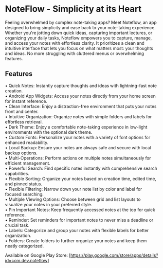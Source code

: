 # NoteFlow - Simplicity at its Heart

Feeling overwhelmed by complex note-taking apps? Meet Noteflow, an app designed to bring simplicity and ease back to your note-taking experience. Whether you're jotting down quick ideas, capturing important lectures, or organizing your daily tasks, Noteflow empowers you to capture, manage, and access your notes with effortless clarity. It prioritizes a clean and intuitive interface that lets you focus on what matters most: your thoughts and ideas. No more struggling with cluttered menus or overwhelming features.

## Features
• Quick Notes: Instantly capture thoughts and ideas with lightning-fast note creation.  
• Android App Widgets: Access your notes directly from your home screen for instant reference.  
• Clean Interface: Enjoy a distraction-free environment that puts your notes front and center.  
• Intuitive Organization: Organize notes with simple folders and labels for effortless retrieval.  
• Dark Theme: Enjoy a comfortable note-taking experience in low-light environments with the optional dark theme.  
• Custom Fonts: Personalize your notes with a variety of font options for enhanced readability.  
• Local Backup: Ensure your notes are always safe and secure with local backup options.  
• Multi-Operations: Perform actions on multiple notes simultaneously for efficient management.  
• Powerful Search: Find specific notes instantly with comprehensive search capabilities.  
• Flexible Sorting: Organize your notes based on creation time, edited time, and pinned status.  
• Flexible Filtering: Narrow down your note list by color and label for focused searching.  
• Multiple Viewing Options: Choose between grid and list layouts to visualize your notes in your preferred style.  
• Pin Important Notes: Keep frequently accessed notes at the top for quick reference.  
• Reminder: Set reminders for important notes to never miss a deadline or crucial task.  
• Labels: Categorize and group your notes with flexible labels for better organization.    
• Folders: Create folders to further organize your notes and keep them neatly categorized.  

Available on Google Play Store: [https://play.google.com/store/apps/details?id=com.dev.noteflow]

